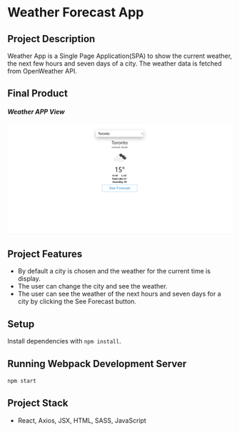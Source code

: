 # Weather Forecast App

## Project Description

Weather App is a Single Page Application(SPA) to show the current weather, the next few hours and seven days of a city.
The weather data is fetched from OpenWeather API.

## Final Product

#### _Weather APP View_

!["Weather App View"](https://github.com/nhussaini/openweatherap/blob/master/docs/demo.gif?raw=true)

## Project Features

- By default a city is chosen and the weather for the current time is display.
- The user can change the city and see the weather.
- The user can see the weather of the next hours and seven days for a city by clicking the See Forecast button.

## Setup

Install dependencies with `npm install`.

## Running Webpack Development Server

```sh
npm start
```

## Project Stack

- React, Axios, JSX, HTML, SASS, JavaScript
